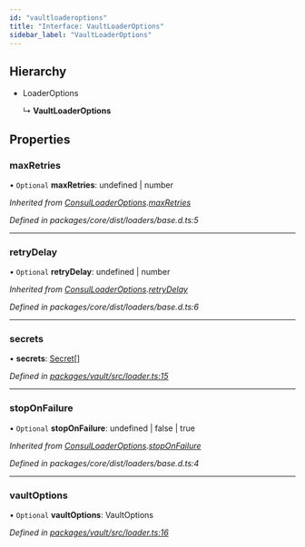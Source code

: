 ```yaml
---
id: "vaultloaderoptions"
title: "Interface: VaultLoaderOptions"
sidebar_label: "VaultLoaderOptions"
---
```


## Hierarchy

- LoaderOptions

  ↳ **VaultLoaderOptions**

## Properties

### maxRetries

• `Optional` **maxRetries**: undefined \| number

_Inherited from [ConsulLoaderOptions](consulloaderoptions.md).[maxRetries](consulloaderoptions.md#maxretries)_

_Defined in packages/core/dist/loaders/base.d.ts:5_

---

### retryDelay

• `Optional` **retryDelay**: undefined \| number

_Inherited from [ConsulLoaderOptions](consulloaderoptions.md).[retryDelay](consulloaderoptions.md#retrydelay)_

_Defined in packages/core/dist/loaders/base.d.ts:6_

---

### secrets

• **secrets**: [Secret](secret.md)[]

_Defined in [packages/vault/src/loader.ts:15](https://github.com/willsoto/node-konfig/blob/9b8a7e5/packages/vault/src/loader.ts#L15)_

---

### stopOnFailure

• `Optional` **stopOnFailure**: undefined \| false \| true

_Inherited from [ConsulLoaderOptions](consulloaderoptions.md).[stopOnFailure](consulloaderoptions.md#stoponfailure)_

_Defined in packages/core/dist/loaders/base.d.ts:4_

---

### vaultOptions

• `Optional` **vaultOptions**: VaultOptions

_Defined in [packages/vault/src/loader.ts:16](https://github.com/willsoto/node-konfig/blob/9b8a7e5/packages/vault/src/loader.ts#L16)_
